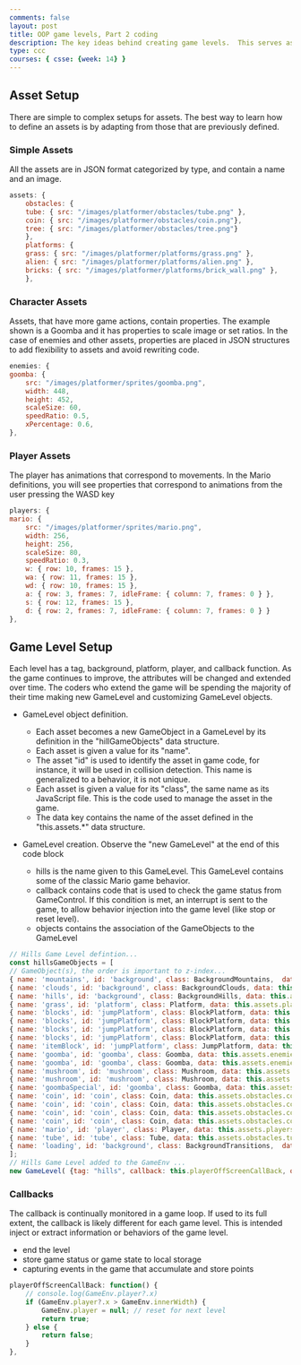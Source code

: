 ```yaml
---
comments: false
layout: post
title: OOP game levels, Part 2 coding
description: The key ideas behind creating game levels.  This serves as an introduction prior to learning and playing with the code.  
type: ccc
courses: { csse: {week: 14} }
---
```


## Asset Setup
There are simple to complex setups for assets. The best way to learn how to define an assets is by adapting from those that are previously defined.


### Simple Assets
All the assets are in JSON format categorized by type, and contain a name and an image.

```javascript
assets: {
    obstacles: {
    tube: { src: "/images/platformer/obstacles/tube.png" },
    coin: { src: "/images/platformer/obstacles/coin.png"},
    tree: { src: "/images/platformer/obstacles/tree.png"}
    },
    platforms: {
    grass: { src: "/images/platformer/platforms/grass.png" },
    alien: { src: "/images/platformer/platforms/alien.png" },
    bricks: { src: "/images/platformer/platforms/brick_wall.png" },
    },
```

### Character Assets
Assets, that have more game actions, contain properties.  The example shown is a Goomba and it has properties to scale image or set ratios.  In the case of enemies and other assets, properties are placed in JSON structures to add flexibility to assets and avoid rewriting code.

```javascript
enemies: {
goomba: {
    src: "/images/platformer/sprites/goomba.png",
    width: 448,
    height: 452,
    scaleSize: 60,
    speedRatio: 0.5,
    xPercentage: 0.6,
},
```

### Player Assets
The player has animations that correspond to movements.  In the Mario definitions, you will see properties that correspond to animations from the user pressing the WASD key
```javascript
players: {
mario: {
    src: "/images/platformer/sprites/mario.png",
    width: 256,
    height: 256,
    scaleSize: 80,
    speedRatio: 0.3,
    w: { row: 10, frames: 15 },
    wa: { row: 11, frames: 15 },
    wd: { row: 10, frames: 15 },
    a: { row: 3, frames: 7, idleFrame: { column: 7, frames: 0 } },
    s: { row: 12, frames: 15 },
    d: { row: 2, frames: 7, idleFrame: { column: 7, frames: 0 } }
},
```

## Game Level Setup
Each level has a tag, background, platform, player, and callback function.  As the game continues to improve, the attributes will be changed and extended over time. The coders who extend the game will be spending the majority of their time making new GameLevel and customizing GameLevel objects. 

- GameLevel object definition.  
  - Each asset becomes a new GameObject in a GameLevel by its definition in the "hillGameObjects" data structure.
  - Each asset is given a value for its "name".
  - The asset "id" is used to identify the asset in game code, for instance, it will be used in collision detection.  This name is generalized to a behavior, it is not unique. 
  - Each asset is given a value for its "class", the same name as its JavaScript file. This is the code used to manage the asset in the game.  
  - The data key contains the name of the asset defined in the "this.assets.*" data structure. 

- GameLevel creation.  Observe the "new GameLevel" at the end of this code block 
  - hills is the name given to this GameLevel.  This GameLevel contains some of the classic Mario game behavior. 
  - callback contains code that is used to check the game status from GameControl.  If this condition is met, an interrupt is sent to the game, to allow behavior injection into the game level (like stop or reset level).
  - objects contains the association of the GameObjects to the GameLevel

```javascript
// Hills Game Level defintion...
const hillsGameObjects = [
// GameObject(s), the order is important to z-index...
{ name: 'mountains', id: 'background', class: BackgroundMountains,  data: this.assets.backgrounds.mountains },
{ name: 'clouds', id: 'background', class: BackgroundClouds, data: this.assets.backgrounds.clouds },
{ name: 'hills', id: 'background', class: BackgroundHills, data: this.assets.backgrounds.hills },
{ name: 'grass', id: 'platform', class: Platform, data: this.assets.platforms.grass },
{ name: 'blocks', id: 'jumpPlatform', class: BlockPlatform, data: this.assets.platforms.block, xPercentage: 0.2, yPercentage: 0.85 },
{ name: 'blocks', id: 'jumpPlatform', class: BlockPlatform, data: this.assets.platforms.block, xPercentage: 0.2368, yPercentage: 0.85 },
{ name: 'blocks', id: 'jumpPlatform', class: BlockPlatform, data: this.assets.platforms.block, xPercentage: 0.2736, yPercentage: 0.85 },
{ name: 'blocks', id: 'jumpPlatform', class: BlockPlatform, data: this.assets.platforms.block, xPercentage: 0.6, yPercentage: 1 },
{ name: 'itemBlock', id: 'jumpPlatform', class: JumpPlatform, data: this.assets.platforms.itemBlock, xPercentage: 0.4, yPercentage: 0.65 }, //item block is a platform
{ name: 'goomba', id: 'goomba', class: Goomba, data: this.assets.enemies.goomba, xPercentage: 0.3, yPercentage: 1, minPosition: 0.05},
{ name: 'goomba', id: 'goomba', class: Goomba, data: this.assets.enemies.goomba, xPercentage:  0.5, yPercentage: 1, minPosition: 0.3 },
{ name: 'mushroom', id: 'mushroom', class: Mushroom, data: this.assets.enemies.mushroom, xPercentage: 0.09},
{ name: 'mushroom', id: 'mushroom', class: Mushroom, data: this.assets.enemies.mushroom, xPercentage: 0.49},
{ name: 'goombaSpecial', id: 'goomba', class: Goomba, data: this.assets.enemies.goomba, xPercentage:  0.75, yPercentage: 1, minPosition: 0.5 }, //this special name is used for random event 2 to make sure that only one of the Goombas ends the random event
{ name: 'coin', id: 'coin', class: Coin, data: this.assets.obstacles.coin, xPercentage: 0.1908, yPercentage: 0.75 },
{ name: 'coin', id: 'coin', class: Coin, data: this.assets.obstacles.coin, xPercentage: 0.2242, yPercentage: 0.75 },
{ name: 'coin', id: 'coin', class: Coin, data: this.assets.obstacles.coin, xPercentage: 0.2575, yPercentage: 0.75 },
{ name: 'coin', id: 'coin', class: Coin, data: this.assets.obstacles.coin, xPercentage: 0.5898, yPercentage: 0.900 },
{ name: 'mario', id: 'player', class: Player, data: this.assets.players.mario },
{ name: 'tube', id: 'tube', class: Tube, data: this.assets.obstacles.tube },
{ name: 'loading', id: 'background', class: BackgroundTransitions,  data: this.assets.backgrounds.loading },
];
// Hills Game Level added to the GameEnv ...
new GameLevel( {tag: "hills", callback: this.playerOffScreenCallBack, objects: hillsGameObjects } );
```

### Callbacks

The callback is continually monitored in a game loop.  If used to its full extent, the callback is likely different for each game level. This is intended inject or extract information or behaviors of the game level. 

- end the level
- store game status or game state to local storage
- capturing events in the game that accumulate and store points

```javascript
playerOffScreenCallBack: function() {
    // console.log(GameEnv.player?.x)
    if (GameEnv.player?.x > GameEnv.innerWidth) {
        GameEnv.player = null; // reset for next level
        return true;
    } else {
        return false;
    }
},
```
